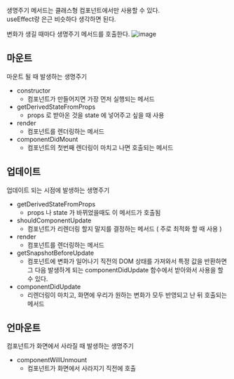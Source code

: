 생명주기 메서드는 클래스형 컴포넌트에서만 사용할 수 있다.    
useEffect랑 은근 비슷하다 생각하면 된다.

변화가 생길 때마다 생명주기 메서드를 호출한다.
![image](https://github.com/dutexion/TIL/assets/128302413/11d36a06-4167-452c-9e08-bf857b13d936)
## 마운트
마운트 될 때 발생하는 생명주기
- constructor
  - 컴포넌트가 만들어지면 가장 먼저 실행되는 메서드
- getDerivedStateFromProps
  - props 로 받아온 것을 state 에 넣어주고 싶을 때 사용
- render
  - 컴포넌트를 렌더링하는 메서드
- componentDidMount
  - 컴포넌트의 첫번째 렌더링이 마치고 나면 호출되는 메서드
 
## 업데이트
업데이트 되는 시점에 발생하는 생명주기
- getDerivedStateFromProps
  - props 나 state 가 바뀌었을때도 이 메서드가 호출됨
- shouldComponentUpdate
  - 컴포넌트가 리렌더링 할지 말지를 결정하는 메서드 ( 주로 최적화 할 때 사용 )
- render
  - 컴포넌트를 렌더링하는 메서드
- getSnapshotBeforeUpdate
  - 컴포넌트에 변화가 일어나기 직전의 DOM 상태를 가져와서 특정 값을 반환하면<br>그 다음 발생하게 되는 componentDidUpdate 함수에서 받아와서 사용을 할 수 있다.
- componentDidUpdate
  - 리렌더링이 마치고, 화면에 우리가 원하는 변화가 모두 반영되고 난 뒤 호출되는 메서드
 
## 언마운트
컴포넌트가 화면에서 사라질 때 발생하는 생명주기

- componentWillUnmount
  - 컴포넌트가 화면에서 사라지기 직전에 호출
